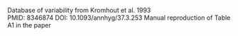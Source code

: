 
Database of variability from  Kromhout et al. 1993    
  PMID: 8346874 
  DOI: 10.1093/annhyg/37.3.253
  Manual reproduction of Table A1 in the paper



